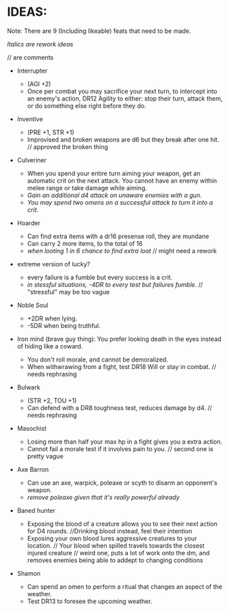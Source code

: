 # IDEAS:

Note: There are 9 (Including likeable) feats that need to be made.

*Italics are rework ideas*

// are comments

- Interrupter
    - (AGI +2)
    - Once per combat you may sacrifice your next turn, to intercept into an enemy's action, DR12 Agility to either: stop their turn, attack them, or do something else right before they do.

- Inventive
    - (PRE +1, STR +1)
    - Improvised and broken weapons are d6 but they break after one hit. // approved the broken thing

- Culveriner
    - When you spend your entire turn aiming your weapon, get an automatic crit on the next attack. You cannot have an enemy within melee range or take damage while aiming.
     - *Gain an additional d4 attack on unaware enemies with a gun.*
     - *You may spend two omens on a successful attack to turn it into a crit.*

- Hoarder
    - Can find extra items with a dr16 presense roll, they are mundane
    - Can carry 2 more items, to the total of 16
    - *when looting 1 in 6 chance to find extra loot*
    // might need a rework

- extreme version of lucky?
    - every failure is a fumble but every success is a crit.
    - *in stessful situations, -4DR to every test but failures fumble.*
    // "stressful" may be too vague 

- Noble Soul
    - +2DR when lying.
    - -5DR when being truthful.

- Iron mind (brave guy thing): You prefer looking death in the eyes instead of hiding like a coward.
    - You don't roll morale, and cannot be demoralized.
    - When withwrawing from a fight, test DR18 Will or stay in combat.
    // needs rephrasing

- Bulwark
    - (STR +2, TOU +1)
    - Can defend with a DR8 toughness test, reduces damage by d4.
    // needs rephrasing

- Masochist
    - Losing more than half your max hp in a fight gives you a extra action.
    - Cannot fail a morale test if it involves pain to you.
    // second one is pretty vague  

- Axe Barron
    - Can use an axe, warpick, poleaxe or scyth to disarm an opponent's weapon. 
    - *remove poleaxe given that it's really powerful already*

- Baned hunter
    - Exposing the blood of a creature allows you to see their next action for D4 rounds. //Drinking blood instead, feel their intention 
    - Exposing your own blood lures aggressive creatures to your location. // Your blood when spilled travels towards the closest injured creature
    // weird one, puts a lot of work onto the dm, and removes enemies being able to addept to changing conditions

- Shamon
    - Can spend an omen to perform a ritual that changes an aspect of the weather.
    - Test DR13 to foresee the upcoming weather.
